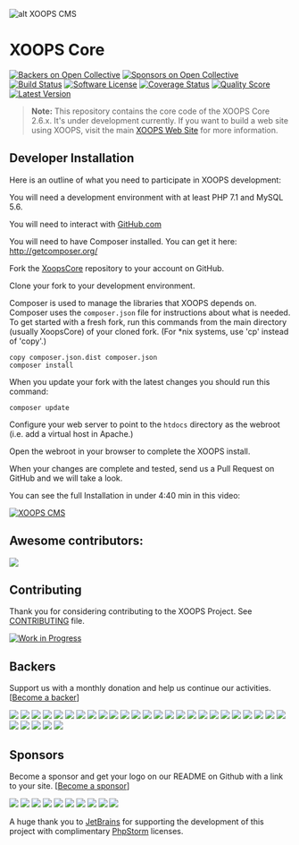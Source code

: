 ![alt XOOPS CMS](https://xoops.org/images/logoXoops4GithubRepository.png)
# XOOPS Core

[![Backers on Open Collective](https://opencollective.com/XoopsCore/backers/badge.svg)](#backers) [![Sponsors on Open Collective](https://opencollective.com/XoopsCore/sponsors/badge.svg)](#sponsors) [![Build Status](https://img.shields.io/travis/XOOPS/XoopsCore/master.svg?style=flat)](https://travis-ci.org/XOOPS/XoopsCore)
[![Software License](https://img.shields.io/badge/license-GPL-brightgreen.svg?style=flat)](docs/license.txt)
[![Coverage Status](https://img.shields.io/scrutinizer/coverage/g/XOOPS/XoopsCore.svg?style=flat)](https://scrutinizer-ci.com/g/XOOPS/XoopsCore/code-structure)
[![Quality Score](https://img.shields.io/scrutinizer/g/XOOPS/XoopsCore.svg?style=flat)](https://scrutinizer-ci.com/g/XOOPS/XoopsCore)
[![Latest Version](https://img.shields.io/github/release/XOOPS/XoopsCore.svg?style=flat)](https://github.com/XOOPS/XoopsCore/releases)

> **Note:** This repository contains the core code of the XOOPS Core 2.6.x.
It's under development currently. If you want to build a web site using XOOPS, visit the main [XOOPS Web Site](https://xoops.org) for more information.

## Developer Installation

Here is an outline of what you need to participate in XOOPS development:

You will need a development environment with at least PHP 7.1 and MySQL 5.6.

You will need to interact with [GitHub.com](https://guides.github.com/)

You will need to have Composer installed. You can get it here: http://getcomposer.org/

Fork the [XoopsCore](https://github.com/XOOPS/XoopsCore) repository to your account on GitHub.

Clone your fork to your development environment.

Composer is used to manage the libraries that XOOPS depends on. Composer uses
the `composer.json` file for instructions about what is needed. To get started
with a fresh fork, run this commands from the main directory (usually XoopsCore)
of your cloned fork. (For *nix systems, use 'cp' instead of 'copy'.)

```
copy composer.json.dist composer.json
composer install
```

When you update your fork with the latest changes you should run this command:

```
composer update
```

Configure your web server to point to the `htdocs` directory as the webroot
(i.e. add a virtual host in Apache.)

Open the webroot in your browser to complete the XOOPS install.

When your changes are complete and tested, send us a Pull Request on GitHub
and we will take a look.

You can see the full Installation in under 4:40 min in this video:

[![XOOPS CMS](http://img.youtube.com/vi/xM8xzbGcdgA/0.jpg)](http://www.youtube.com/watch?v=xM8xzbGcdgA)

## Awesome contributors:

<a href="https://github.com/XOOPS/XoopsCore/graphs/contributors"><img src="https://opencollective.com/XoopsCore/contributors.svg?width=890" /></a>

## Contributing

Thank you for considering contributing to the XOOPS Project. See [CONTRIBUTING](CONTRIBUTING.md) file.

[![Work in Progress](https://badge.waffle.io/xoops/xoopscore.svg?label=Work%20In%20Progress&title=Work%20In%20Progress)](http://waffle.io/xoops/xoopscore)


## Backers

Support us with a monthly donation and help us continue our activities. [[Become a backer](https://opencollective.com/XoopsCore#backer)]

<a href="https://opencollective.com/XoopsCore/backer/0/website" target="_blank"><img src="https://opencollective.com/XoopsCore/backer/0/avatar.svg"></a>
<a href="https://opencollective.com/XoopsCore/backer/1/website" target="_blank"><img src="https://opencollective.com/XoopsCore/backer/1/avatar.svg"></a>
<a href="https://opencollective.com/XoopsCore/backer/2/website" target="_blank"><img src="https://opencollective.com/XoopsCore/backer/2/avatar.svg"></a>
<a href="https://opencollective.com/XoopsCore/backer/3/website" target="_blank"><img src="https://opencollective.com/XoopsCore/backer/3/avatar.svg"></a>
<a href="https://opencollective.com/XoopsCore/backer/4/website" target="_blank"><img src="https://opencollective.com/XoopsCore/backer/4/avatar.svg"></a>
<a href="https://opencollective.com/XoopsCore/backer/5/website" target="_blank"><img src="https://opencollective.com/XoopsCore/backer/5/avatar.svg"></a>
<a href="https://opencollective.com/XoopsCore/backer/6/website" target="_blank"><img src="https://opencollective.com/XoopsCore/backer/6/avatar.svg"></a>
<a href="https://opencollective.com/XoopsCore/backer/7/website" target="_blank"><img src="https://opencollective.com/XoopsCore/backer/7/avatar.svg"></a>
<a href="https://opencollective.com/XoopsCore/backer/8/website" target="_blank"><img src="https://opencollective.com/XoopsCore/backer/8/avatar.svg"></a>
<a href="https://opencollective.com/XoopsCore/backer/9/website" target="_blank"><img src="https://opencollective.com/XoopsCore/backer/9/avatar.svg"></a>
<a href="https://opencollective.com/XoopsCore/backer/10/website" target="_blank"><img src="https://opencollective.com/XoopsCore/backer/10/avatar.svg"></a>
<a href="https://opencollective.com/XoopsCore/backer/11/website" target="_blank"><img src="https://opencollective.com/XoopsCore/backer/11/avatar.svg"></a>
<a href="https://opencollective.com/XoopsCore/backer/12/website" target="_blank"><img src="https://opencollective.com/XoopsCore/backer/12/avatar.svg"></a>
<a href="https://opencollective.com/XoopsCore/backer/13/website" target="_blank"><img src="https://opencollective.com/XoopsCore/backer/13/avatar.svg"></a>
<a href="https://opencollective.com/XoopsCore/backer/14/website" target="_blank"><img src="https://opencollective.com/XoopsCore/backer/14/avatar.svg"></a>
<a href="https://opencollective.com/XoopsCore/backer/15/website" target="_blank"><img src="https://opencollective.com/XoopsCore/backer/15/avatar.svg"></a>
<a href="https://opencollective.com/XoopsCore/backer/16/website" target="_blank"><img src="https://opencollective.com/XoopsCore/backer/16/avatar.svg"></a>
<a href="https://opencollective.com/XoopsCore/backer/17/website" target="_blank"><img src="https://opencollective.com/XoopsCore/backer/17/avatar.svg"></a>
<a href="https://opencollective.com/XoopsCore/backer/18/website" target="_blank"><img src="https://opencollective.com/XoopsCore/backer/18/avatar.svg"></a>
<a href="https://opencollective.com/XoopsCore/backer/19/website" target="_blank"><img src="https://opencollective.com/XoopsCore/backer/19/avatar.svg"></a>
<a href="https://opencollective.com/XoopsCore/backer/20/website" target="_blank"><img src="https://opencollective.com/XoopsCore/backer/20/avatar.svg"></a>
<a href="https://opencollective.com/XoopsCore/backer/21/website" target="_blank"><img src="https://opencollective.com/XoopsCore/backer/21/avatar.svg"></a>
<a href="https://opencollective.com/XoopsCore/backer/22/website" target="_blank"><img src="https://opencollective.com/XoopsCore/backer/22/avatar.svg"></a>
<a href="https://opencollective.com/XoopsCore/backer/23/website" target="_blank"><img src="https://opencollective.com/XoopsCore/backer/23/avatar.svg"></a>
<a href="https://opencollective.com/XoopsCore/backer/24/website" target="_blank"><img src="https://opencollective.com/XoopsCore/backer/24/avatar.svg"></a>
<a href="https://opencollective.com/XoopsCore/backer/25/website" target="_blank"><img src="https://opencollective.com/XoopsCore/backer/25/avatar.svg"></a>
<a href="https://opencollective.com/XoopsCore/backer/26/website" target="_blank"><img src="https://opencollective.com/XoopsCore/backer/26/avatar.svg"></a>
<a href="https://opencollective.com/XoopsCore/backer/27/website" target="_blank"><img src="https://opencollective.com/XoopsCore/backer/27/avatar.svg"></a>
<a href="https://opencollective.com/XoopsCore/backer/28/website" target="_blank"><img src="https://opencollective.com/XoopsCore/backer/28/avatar.svg"></a>
<a href="https://opencollective.com/XoopsCore/backer/29/website" target="_blank"><img src="https://opencollective.com/XoopsCore/backer/29/avatar.svg"></a>


## Sponsors

Become a sponsor and get your logo on our README on Github with a link to your site. [[Become a sponsor](https://opencollective.com/XoopsCore#sponsor)]

<a href="https://opencollective.com/XoopsCore/sponsor/0/website" target="_blank"><img src="https://opencollective.com/XoopsCore/sponsor/0/avatar.svg"></a>
<a href="https://opencollective.com/XoopsCore/sponsor/1/website" target="_blank"><img src="https://opencollective.com/XoopsCore/sponsor/1/avatar.svg"></a>
<a href="https://opencollective.com/XoopsCore/sponsor/2/website" target="_blank"><img src="https://opencollective.com/XoopsCore/sponsor/2/avatar.svg"></a>
<a href="https://opencollective.com/XoopsCore/sponsor/3/website" target="_blank"><img src="https://opencollective.com/XoopsCore/sponsor/3/avatar.svg"></a>
<a href="https://opencollective.com/XoopsCore/sponsor/4/website" target="_blank"><img src="https://opencollective.com/XoopsCore/sponsor/4/avatar.svg"></a>
<a href="https://opencollective.com/XoopsCore/sponsor/5/website" target="_blank"><img src="https://opencollective.com/XoopsCore/sponsor/5/avatar.svg"></a>
<a href="https://opencollective.com/XoopsCore/sponsor/6/website" target="_blank"><img src="https://opencollective.com/XoopsCore/sponsor/6/avatar.svg"></a>
<a href="https://opencollective.com/XoopsCore/sponsor/7/website" target="_blank"><img src="https://opencollective.com/XoopsCore/sponsor/7/avatar.svg"></a>
<a href="https://opencollective.com/XoopsCore/sponsor/8/website" target="_blank"><img src="https://opencollective.com/XoopsCore/sponsor/8/avatar.svg"></a>
<a href="https://opencollective.com/XoopsCore/sponsor/9/website" target="_blank"><img src="https://opencollective.com/XoopsCore/sponsor/9/avatar.svg"></a>

A huge thank you to [JetBrains](https://www.jetbrains.com/) for supporting the development of this project with complimentary [PhpStorm](https://www.jetbrains.com/phpstorm/) licenses.
